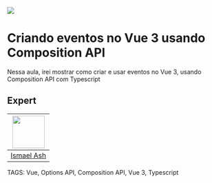 
<img src="https://storage.googleapis.com/golden-wind/experts-club/capa-github.svg" />

# Criando eventos no Vue 3 usando Composition API

Nessa aula, irei mostrar como criar e usar eventos no Vue 3, usando
Composition API com Typescript

## Expert

| [<img src="https://avatars.githubusercontent.com/u/19227867?v=4" width="75px;"/>](https://github.com/ismaelash) |
| :----------------------------------------------------------------------------------------------------------------------------------------------------------------------: |
|                                                             [Ismael Ash](https://github.com/ismaelash)                                                             |

TAGS: Vue, Options API, Composition API, Vue 3, Typescript
